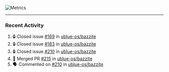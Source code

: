 ![Metrics](https://metrics.lecoq.io/KyleGospo?template=classic&base=header%2C%20activity%2C%20community%2C%20repositories%2C%20metadata&base.indepth=false&base.hireable=false&base.skip=false&config.timezone=America%2FLos_Angeles)

---
### Recent Activity
<!--START_SECTION:activity-->
1. 🔒 Closed issue [#169](https://github.com/ublue-os/bazzite/issues/169) in [ublue-os/bazzite](https://github.com/ublue-os/bazzite)
2. 🔒 Closed issue [#183](https://github.com/ublue-os/bazzite/issues/183) in [ublue-os/bazzite](https://github.com/ublue-os/bazzite)
3. 🔒 Closed issue [#210](https://github.com/ublue-os/bazzite/issues/210) in [ublue-os/bazzite](https://github.com/ublue-os/bazzite)
4. 🎉 Merged PR [#215](https://github.com/ublue-os/bazzite/pull/215) in [ublue-os/bazzite](https://github.com/ublue-os/bazzite)
5. 🗣 Commented on [#210](https://github.com/ublue-os/bazzite/issues/210#issuecomment-1696952515) in [ublue-os/bazzite](https://github.com/ublue-os/bazzite)
<!--END_SECTION:activity-->
